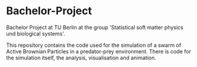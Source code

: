 # Bachelor-Project
Bachelor Project at TU Berlin at the group 'Statistical soft matter physics und biological systems'.

This repository contains the code used for the simulation of a swarm of Active Brownian Particles in a predator-prey environment.
There is code for the simulation itself, the analysis, visualisation and animation.